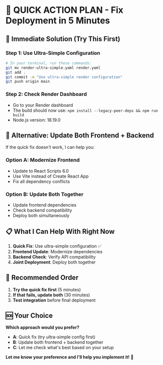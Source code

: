 # 🚀 QUICK ACTION PLAN - Fix Deployment in 5 Minutes

## 🎯 **Immediate Solution (Try This First)**

### Step 1: Use Ultra-Simple Configuration
```bash
# In your terminal, run these commands:
git mv render-ultra-simple.yaml render.yaml
git add .
git commit -m "Use ultra-simple render configuration"
git push origin main
```

### Step 2: Check Render Dashboard
- Go to your Render dashboard
- The build should now use: `npm install --legacy-peer-deps && npm run build`
- Node.js version: 18.19.0

## 🔄 **Alternative: Update Both Frontend + Backend**

If the quick fix doesn't work, I can help you:

### Option A: Modernize Frontend
- Update to React Scripts 6.0
- Use Vite instead of Create React App
- Fix all dependency conflicts

### Option B: Update Both Together
- Update frontend dependencies
- Check backend compatibility
- Deploy both simultaneously

## 📋 **What I Can Help With Right Now**

1. **Quick Fix**: Use ultra-simple configuration ✅
2. **Frontend Update**: Modernize dependencies
3. **Backend Check**: Verify API compatibility
4. **Joint Deployment**: Deploy both together

## 🎯 **Recommended Order**

1. **Try the quick fix first** (5 minutes)
2. **If that fails, update both** (30 minutes)
3. **Test integration** before final deployment

## 🆘 **Your Choice**

**Which approach would you prefer?**

- **A**: Quick fix (try ultra-simple config first)
- **B**: Update both frontend + backend together
- **C**: Let me check what's best based on your setup

**Let me know your preference and I'll help you implement it!** 🚀
